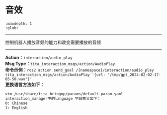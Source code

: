 # 音效

```{toctree}
:maxdepth: 1
:glob:
```

------
控制机器人播放音频的能力和改变需要播放的音频

------
**Action：**`interaction/audio_play`<br>
**Msg Type：**`tita_interaction_msgs/action/AudioPlay`<br>
**命令示例：**`ros2 action send_goal /[namespace]/interaction/audio_play tita_interaction_msgs/action/AudioPlay '{url: "/tmp/gpt_2024-02-02-17-05-50.wav"}'`<br>
**更换语言方法如下：**
``` bash
vim /usr/share/tita_bringup/params/default_param.yaml
interaction_manager中的language 字段意义如下：
0: Chinese
1: English
````